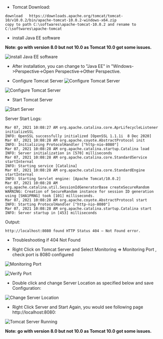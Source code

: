 
- Tomcat Download:

```text
download   https://downloads.apache.org/tomcat/tomcat-10/v10.0.2/bin/apache-tomcat-10.0.2-windows-x64.zip
copy to path C:\softwares\apache-tomcat-10.0.2 and rename to C:\softwares\apache-tomcat
```  

- install Java EE software 

**Note: go with version 8.0 but not 10.0 as Tomcat 10.0 got some issues.** 

![install Java EE software](../images/mvc/1.1_environment_setup_1.jpg)

- After installation, you can change to  "Java EE" in "Windows->Perspective->Open Perspective->Other Perspective.

- Configure Tomcat Server
![Configure Tomcat Server](../images/mvc/1.1_environment_setup_2.jpg)

![Configure Tomcat Server](../images/mvc/1.1_environment_setup_3.jpg)

- Start Tomcat Server

![Start Server](../images/mvc/1.1_environment_setup_4.jpg) 

Server Start Logs: 
```text
Mar 07, 2021 10:08:27 AM org.apache.catalina.core.AprLifecycleListener initializeSSL
INFO: OpenSSL successfully initialized [OpenSSL 1.1.1i  8 Dec 2020]
Mar 07, 2021 10:08:28 AM org.apache.coyote.AbstractProtocol init
INFO: Initializing ProtocolHandler ["http-nio-8080"]
Mar 07, 2021 10:08:28 AM org.apache.catalina.startup.Catalina load
INFO: Server initialization in [570] milliseconds
Mar 07, 2021 10:08:28 AM org.apache.catalina.core.StandardService startInternal
INFO: Starting service [Catalina]
Mar 07, 2021 10:08:28 AM org.apache.catalina.core.StandardEngine startInternal
INFO: Starting Servlet engine: [Apache Tomcat/10.0.2]
Mar 07, 2021 10:08:28 AM org.apache.catalina.util.SessionIdGeneratorBase createSecureRandom
WARNING: Creation of SecureRandom instance for session ID generation using [SHA1PRNG] took [101] milliseconds.
Mar 07, 2021 10:08:28 AM org.apache.coyote.AbstractProtocol start
INFO: Starting ProtocolHandler ["http-nio-8080"]
Mar 07, 2021 10:08:28 AM org.apache.catalina.startup.Catalina start
INFO: Server startup in [453] milliseconds

```

Output:
```text
http://localhost:8080 found HTTP Status 404 – Not Found error.
```
- Troubleshooting if 404 Not Found

- Right Click on Tomcat Server and Select Monitoring => Monitoring Port , check port is 8080 configured

![Monitoring Port](../images/mvc/1.1_environment_setup_5.jpg)

![Verify Port](../images/mvc/1.1_environment_setup_6.jpg)

- Double click and change Server Location as specified below and save Configuration: 

![Change Server Location](../images/mvc/1.1_environment_setup_7.jpg)

- Right Click Server and Start Again, you would see following page http://localhost:8080: 

![Tomcat Server Running](../images/mvc/1.1_environment_setup_8.jpg)

**Note: go with version 8.0 but not 10.0 as Tomcat 10.0 got some issues.** 